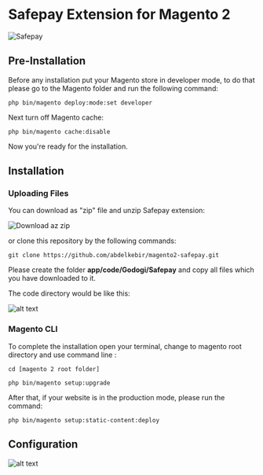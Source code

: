 # Safepay Extension for Magento 2


![Safepay](https://drive.google.com/uc?id=1iJlUH7WF2Rhyb__B1Cayua5oPPUjBw-_)

## Pre-Installation

Before any installation put your Magento store in developer mode, to do that please go to the Magento folder and run the following command:

```php bin/magento deploy:mode:set developer```

Next turn off Magento cache:

```php bin/magento cache:disable```

Now you're ready for the installation.

## Installation

### Uploading Files

You can download as "zip" file and unzip Safepay extension:

![Download az zip](https://drive.google.com/uc?id=1PyG1o0JM5FA3a73_GULN-uaIEfPloB-i)

or clone this repository by the following commands:

```git clone https://github.com/abdelkebir/magento2-safepay.git```

Please create the folder **app/code/Godogi/Safepay** and copy all files which you have downloaded to it.

The code directory would be like this:

![alt text](http://url/to/img.png)

### Magento CLI

To complete the installation open your terminal, change to magento root directory and use command line :

```cd [magento 2 root folder]```

```php bin/magento setup:upgrade```

After that, if your website is in the production mode, please run the command:

```php bin/magento setup:static-content:deploy```

## Configuration



![alt text](http://url/to/img.png)

